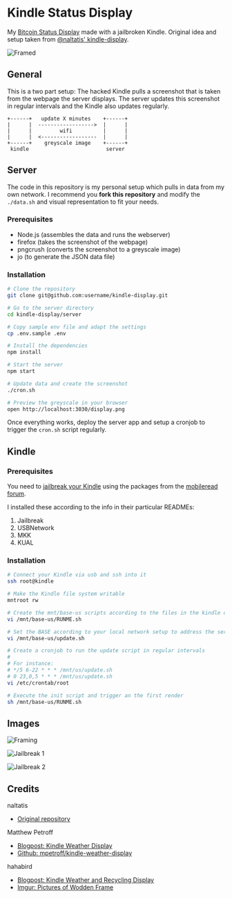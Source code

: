 # Kindle Status Display

My [Bitcoin Status Display](https://d11n.net/kindle-status-display.html) made with a jailbroken Kindle.
Original idea and setup taken from [@naltatis' kindle-display](https://github.com/naltatis/kindle-display).

![Framed](.github/images/framed.jpg)

## General

This is a two part setup:
The hacked Kindle pulls a screenshot that is taken from the webpage the server displays.
The server updates this screenshot in regular intervals and the Kindle also updates regularly.

```
+------+   update X minutes    +------+
|      |  ------------------>  |      |
|      |         wifi          |      |
|      |  <------------------  |      |
+------+    greyscale image    +------+
 kindle                         server
```

## Server

The code in this repository is my personal setup which pulls in data from my own network.
I recommend you **fork this repository** and modify the `./data.sh` and visual representation to fit your needs.

### Prerequisites

- Node.js (assembles the data and runs the webserver)
- firefox (takes the screenshot of the webpage)
- pngcrush (converts the screenshot to a greyscale image)
- jo (to generate the JSON data file)

### Installation

```bash
# Clone the repository
git clone git@github.com:username/kindle-display.git

# Go to the server directory
cd kindle-display/server

# Copy sample env file and adapt the settings
cp .env.sample .env

# Install the dependencies
npm install

# Start the server
npm start

# Update data and create the screenshot
./cron.sh

# Preview the greyscale in your browser
open http://localhost:3030/display.png
```

Once everything works, deploy the server app and setup a cronjob to trigger the `cron.sh` script regularly.

## Kindle

### Prerequisites

You need to
[jailbreak your Kindle](https://wiki.mobileread.com/wiki/Kindle4NTHacking#Jailbreak) using the packages from the
[mobileread forum](https://www.mobileread.com/forums/showthread.php?t=225030).

I installed these according to the info in their particular READMEs:

1. Jailbreak
2. USBNetwork
3. MKK
4. KUAL

### Installation

```bash
# Connect your Kindle via usb and ssh into it
ssh root@kindle

# Make the Kindle file system writable
mntroot rw

# Create the mnt/base-us scripts according to the files in the kindle directory
vi /mnt/base-us/RUNME.sh

# Set the BASE according to your local network setup to address the server
vi /mnt/base-us/update.sh

# Create a cronjob to run the update script in regular intervals
#
# For instance:
# */5 6-22 * * * /mnt/us/update.sh
# 0 23,0,5 * * * /mnt/us/update.sh
vi /etc/crontab/root

# Execute the init script and trigger an the first render
sh /mnt/base-us/RUNME.sh
```

## Images

![Framing](.github/images/framing.jpg)

![Jailbreak 1](.github/images/jailbreak-1.jpg)

![Jailbreak 2](.github/images/jailbreak-2.jpg)

## Credits

naltatis

- [Original repository](https://github.com/naltatis/kindle-display)

Matthew Petroff

- [Blogpost: Kindle Weather Display](http://mpetroff.net/2012/09/kindle-weather-display/)
- [Github: mpetroff/kindle-weather-display](https://github.com/mpetroff/kindle-weather-display)

hahabird

- [Blogpost: Kindle Weather and Recycling Display](http://hackaday.com/2013/04/01/kindle-weather-and-recycling-display/)
- [Imgur: Pictures of Wodden Frame](http://imgur.com/a/17Y89)
